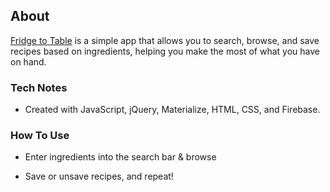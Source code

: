 ## About
[Fridge to Table](https://q1-project-1876f.firebaseapp.com/) is a simple app
that allows you to search, browse, and save recipes based on ingredients,
helping you make the most of what you have on hand.

### Tech Notes
* Created with JavaScript, jQuery, Materialize, HTML, CSS, and Firebase.

### How To Use
* Enter ingredients into the search bar & browse
<!-- ![alt](/demo/login.gif) -->

* Save or unsave recipes, and repeat!
